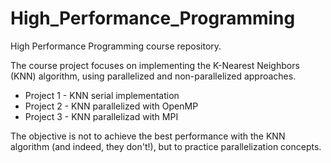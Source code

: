 # High_Performance_Programming

High Performance Programming course repository.

The course project focuses on implementing the K-Nearest Neighbors (KNN) algorithm, using parallelized and non-parallelized approaches. 

  - Project 1 - KNN serial implementation
  - Project 2 - KNN parallelized with OpenMP
  - Project 3 - KNN parallelizad with MPI

The objective is not to achieve the best performance with the KNN algorithm (and indeed, they don't!), but to practice parallelization concepts.

